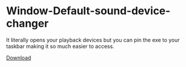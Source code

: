 # Window-Default-sound-device-changer
It literally opens your playback devices but you can pin the exe to your taskbar making it so much easier to access.

[Download](https://github.com/Nevermind5214/Window-Default-sound-device-changer/raw/main/Sound/bin/Release/Sound.exe)
